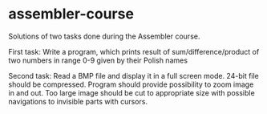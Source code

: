 # assembler-course

Solutions of two tasks done during the Assembler course.

First task: Write a program, which prints result of sum/difference/product of two numbers in range 0-9 given by their Polish names

Second task: Read a BMP file and display it in a full screen mode. 24-bit file should be compressed. Program should provide possibility to zoom image in and out. Too large image should be cut to appropriate size with possible navigations to invisible parts with cursors.

